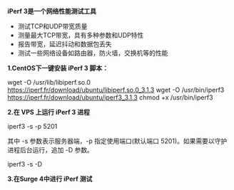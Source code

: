 
**iPerf 3是一个网络性能测试工具**

- 测试TCP和UDP带宽质量
- 测量最大TCP带宽，具有多种参数和UDP特性
- 报告带宽，延迟抖动和数据包丢失
- 测试一些网络设备如路由器，防火墙，交换机等的性能

**1.CentOS下一键安装 iPerf 3 脚本：**

wget -O /usr/lib/libiperf.so.0 https://iperf.fr/download/ubuntu/libiperf.so.0_3.1.3
wget -O /usr/bin/iperf3 https://iperf.fr/download/ubuntu/iperf3_3.1.3
chmod +x /usr/bin/iperf3

**2.在 VPS 上运行 iPerf 3 进程**

   iperf3 -s -p 5201

其中 -s 参数表示服务器端，-p 指定使用端口(默认端口 5201)。如果需要以守护进程后台运行，追加 -D 参数。

   iperf3 -s -D

**3.在Surge 4中进行 iPerf 测试**








